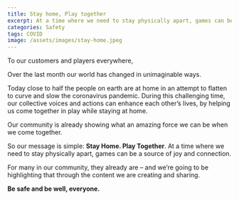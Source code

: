 ```yaml
---
title: Stay home, Play together
excerpt: At a time where we need to stay physically apart, games can be a source of joy and connection.
categories: Safety
tags: COVID
image: /assets/images/stay-home.jpeg
---
```


To our customers and players everywhere,

Over the last month our world has changed in unimaginable ways. 

Today close to half the people on earth are at home in an attempt to flatten to curve and slow the coronavirus pandemic. During this challenging time, our collective voices and actions can enhance each other’s lives, by helping us come together in play while staying at home.

Our community is already showing what an amazing force we can be when we come together. 

So our message is simple:  **Stay Home. Play Together**. At a time where we need to stay physically apart, games can be a source of joy and connection.  

For many in our community, they already are – and we’re going to be highlighting that through the content we are creating and sharing.

**Be safe and be well, everyone.**